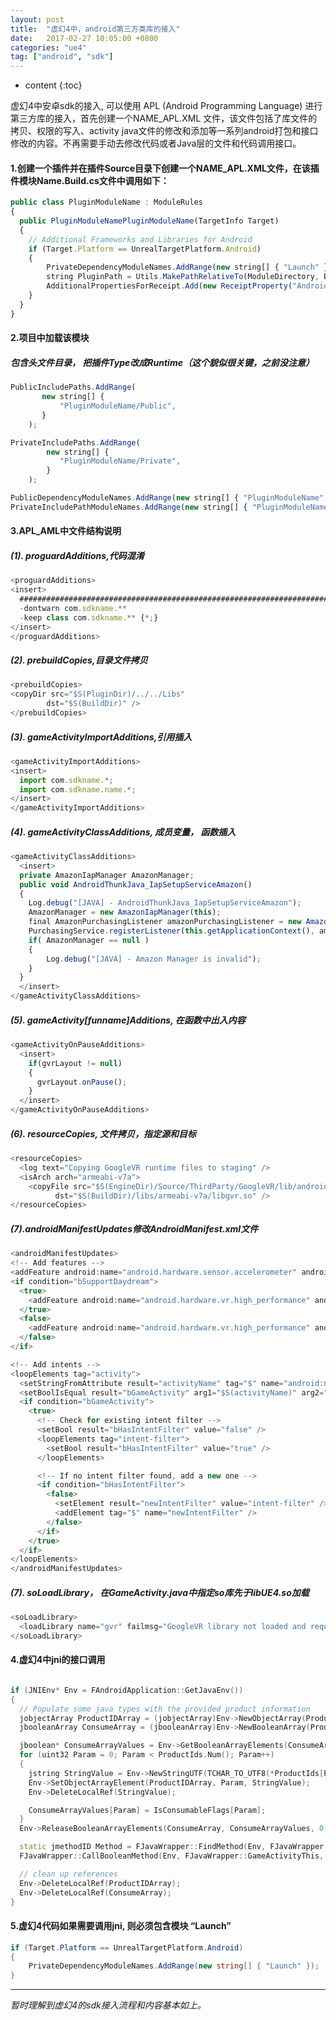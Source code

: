 ```yaml
---
layout: post
title:  "虚幻4中，android第三方类库的接入"
date:   2017-02-27 10:05:00 +0800
categories: "ue4"
tag: ["android", "sdk"]
---
```

* content
{:toc}

虚幻4中安卓sdk的接入, 可以使用 APL (Android Programming Language) 进行第三方库的接入，首先创建一个NAME_APL.XML 文件，该文件包括了库文件的拷贝、权限的写入、activity java文件的修改和添加等一系列android打包和接口修改的内容。不再需要手动去修改代码或者Java层的文件和代码调用接口。

#### 1.创建一个插件并在插件Source目录下创建一个NAME_APL.XML文件，在该插件模块Name.Build.cs文件中调用如下：

```js
public class PluginModuleName : ModuleRules
{
  public PluginModuleNamePluginModuleName(TargetInfo Target)
  {
    // Additional Frameworks and Libraries for Android
    if (Target.Platform == UnrealTargetPlatform.Android)
    {
        PrivateDependencyModuleNames.AddRange(new string[] { "Launch" });
        string PluginPath = Utils.MakePathRelativeTo(ModuleDirectory, BuildConfiguration.RelativeEnginePath);
        AdditionalPropertiesForReceipt.Add(new ReceiptProperty("AndroidPlugin", Path.Combine(PluginPath, "NAME_APL.XML")));
    }
  }
}
```
#### 2.项目中加载该模块
##### 包含头文件目录， 把插件Type改成Runtime（这个貌似很关键，之前没注意）

```js
PublicIncludePaths.AddRange(
       new string[] {
           "PluginModuleName/Public",
       }
    );

PrivateIncludePaths.AddRange(
        new string[] {
           "PluginModuleName/Private",
        }
    );
```

```js
PublicDependencyModuleNames.AddRange(new string[] { "PluginModuleName" });
PrivateIncludePathModuleNames.AddRange(new string[] { "PluginModuleName" });
```

#### 3.APL_AML中文件结构说明
##### (1). proguardAdditions,代码混淆
```js
<proguardAdditions>
<insert>
  ########################################################################################## sdkname
  -dontwarn com.sdkname.**
  -keep class com.sdkname.** {*;}
</insert>
</proguardAdditions>
```
##### (2). prebuildCopies,目录文件拷贝
```js
<prebuildCopies>
<copyDir src="$S(PluginDir)/../../Libs"
        dst="$S(BuildDir)" />
</prebuildCopies>
```

##### (3). gameActivityImportAdditions,引用插入
```js
<gameActivityImportAdditions>
<insert>
  import com.sdkname.*;
  import com.sdkname.name.*;
</insert>
</gameActivityImportAdditions>
```

##### (4). gameActivityClassAdditions, 成员变量， 函数插入
```js
<gameActivityClassAdditions>
  <insert>
  private AmazonIapManager AmazonManager;
  public void AndroidThunkJava_IapSetupServiceAmazon()
  {
    Log.debug("[JAVA] - AndroidThunkJava_IapSetupServiceAmazon");
    AmazonManager = new AmazonIapManager(this);
    final AmazonPurchasingListener amazonPurchasingListener = new AmazonPurchasingListener(AmazonManager);
    PurchasingService.registerListener(this.getApplicationContext(), amazonPurchasingListener);
    if( AmazonManager == null )
    {
        Log.debug("[JAVA] - Amazon Manager is invalid");
    }
  }
  </insert>
</gameActivityClassAdditions>
```

##### (5). gameActivity[funname]Additions, 在函数中出入内容
```js
<gameActivityOnPauseAdditions>
  <insert>
    if(gvrLayout != null)
    {
      gvrLayout.onPause();
    }
  </insert>
</gameActivityOnPauseAdditions>
```

##### (6). resourceCopies, 文件拷贝，指定源和目标
```js
<resourceCopies>
  <log text="Copying GoogleVR runtime files to staging" />
  <isArch arch="armeabi-v7a">
    <copyFile src="$S(EngineDir)/Source/ThirdParty/GoogleVR/lib/android_arm/libgvr.so"
          dst="$S(BuildDir)/libs/armeabi-v7a/libgvr.so" />
</resourceCopies>
```

##### (7).androidManifestUpdates修改AndroidManifest.xml文件
```js
<androidManifestUpdates>
<!-- Add features -->
<addFeature android:name="android.hardware.sensor.accelerometer" android:required="true" />
<if condition="bSupportDaydream">
  <true>
    <addFeature android:name="android.hardware.vr.high_performance" android:required="true" />
  </true>
  <false>
    <addFeature android:name="android.hardware.vr.high_performance" android:required="false" />
  </false>
</if>

<!-- Add intents -->
<loopElements tag="activity">
  <setStringFromAttribute result="activityName" tag="$" name="android:name" />
  <setBoolIsEqual result="bGameActivity" arg1="$S(activityName)" arg2="com.epicgames.ue4.GameActivity" />
  <if condition="bGameActivity">
    <true>
      <!-- Check for existing intent filter -->
      <setBool result="bHasIntentFilter" value="false" />
      <loopElements tag="intent-filter">
        <setBool result="bHasIntentFilter" value="true" />
      </loopElements>

      <!-- If no intent filter found, add a new one -->
      <if condition="bHasIntentFilter">
        <false>
          <setElement result="newIntentFilter" value="intent-filter" />
          <addElement tag="$" name="newIntentFilter" />
        </false>
      </if>
    </true>
  </if>
</loopElements>
</androidManifestUpdates>
```

##### (7). soLoadLibrary， 在GameActivity.java中指定so库先于libUE4.so加载
```js
<soLoadLibrary>
  <loadLibrary name="gvr" failmsg="GoogleVR library not loaded and required!" />
</soLoadLibrary>
```

#### 4.虚幻4中jni的接口调用
```c++

if (JNIEnv* Env = FAndroidApplication::GetJavaEnv())
{
  // Populate some java types with the provided product information
  jobjectArray ProductIDArray = (jobjectArray)Env->NewObjectArray(ProductIds.Num(), FJavaWrapper::JavaStringClass, NULL);
  jbooleanArray ConsumeArray = (jbooleanArray)Env->NewBooleanArray(ProductIds.Num());

  jboolean* ConsumeArrayValues = Env->GetBooleanArrayElements(ConsumeArray, 0);
  for (uint32 Param = 0; Param < ProductIds.Num(); Param++)
  {
    jstring StringValue = Env->NewStringUTF(TCHAR_TO_UTF8(*ProductIds[Param]));
    Env->SetObjectArrayElement(ProductIDArray, Param, StringValue);
    Env->DeleteLocalRef(StringValue);

    ConsumeArrayValues[Param] = IsConsumableFlags[Param];
  }
  Env->ReleaseBooleanArrayElements(ConsumeArray, ConsumeArrayValues, 0);

  static jmethodID Method = FJavaWrapper::FindMethod(Env, FJavaWrapper::GameActivityClassID, "AndroidThunkJava_IapQueryInAppPurchasesAmazon", "([Ljava/lang/String;[Z)Z", false);
  FJavaWrapper::CallBooleanMethod(Env, FJavaWrapper::GameActivityThis, Method, ProductIDArray, ConsumeArray);

  // clean up references
  Env->DeleteLocalRef(ProductIDArray);
  Env->DeleteLocalRef(ConsumeArray);
}
```

#### 5.虚幻4代码如果需要调用jni, 则必须包含模块 “Launch”
```c#
if (Target.Platform == UnrealTargetPlatform.Android)
{
    PrivateDependencyModuleNames.AddRange(new string[] { "Launch" });
}
```


----

*暂时理解到虚幻4的sdk接入流程和内容基本如上。*
